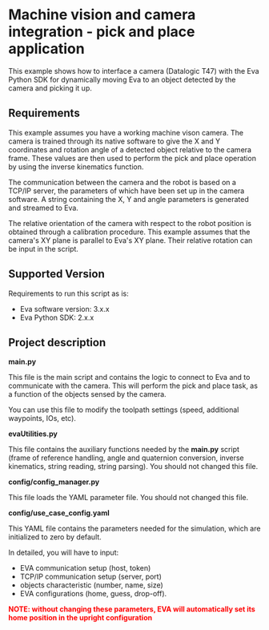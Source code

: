 # Machine vision and camera integration - pick and place application

This example shows how to interface a camera (Datalogic T47) with the Eva Python SDK for dynamically moving Eva to an object detected by the camera and picking it up.

## Requirements

This example assumes you have a working machine vison camera. The camera is trained through its native software to give the X and Y coordinates and rotation angle of a detected object relative to the camera frame. 
These values are then used to perform the pick and place operation by using the inverse kinematics function.

The communication between the camera and the robot is based on a TCP/IP server, the parameters of which have been set up in the camera software. 
A string containing the X, Y and angle parameters is generated and streamed to Eva.

The relative orientation of the camera with respect to the robot position is obtained through a calibration procedure. 
This example assumes that the camera's XY plane is parallel to Eva's XY plane. Their relative rotation can be input in the script.

## Supported Version

Requirements to run this script as is:

- Eva software version: 3.x.x
- Eva Python SDK: 2.x.x

## Project description

**main.py**

This file is the main script and contains the logic to connect to Eva and to communicate with the camera. This will perform the pick and place task, as a function of the objects sensed by the camera. 

You can use this file to modify the toolpath settings (speed, additional waypoints, IOs, etc).

**evaUtilities.py**

This file contains the auxiliary functions needed by the **main.py** script (frame of reference handling, angle and quaternion conversion, inverse kinematics, string reading, string parsing). You should not changed this file.


**config/config_manager.py**

This file loads the YAML parameter file. You should not changed this file.

**config/use_case_config.yaml**

This YAML file contains the parameters needed for the simulation, which are initialized to zero by default. 

In detailed, you will have to input:
- EVA communication setup (host, token)
- TCP/IP communication setup (server, port)
- objects characteristic (number, name, size) 
- EVA configurations (home, guess, drop-off). 

**<span style="color:red"> NOTE: without changing these parameters, EVA will automatically set its home position in the upright configuration </span>**

